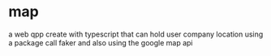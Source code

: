 # map
a web qpp create with typescript that can hold user company location using a package call faker
and also using the google map api
